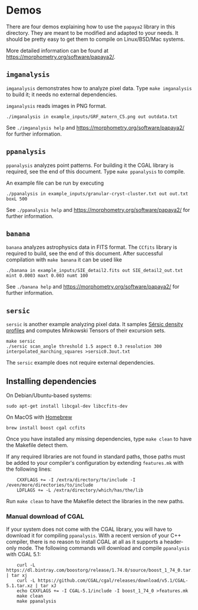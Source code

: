 # Demos

There are four demos explaining how to use the `papaya2` library in this directory.
They are meant to be modified and adapted to your needs.
It should be pretty easy to get them to compile on Linux/BSD/Mac systems.

More detailed information can be found at <https://morphometry.org/software/papaya2/>.

## `imganalysis`

`imganalysis` demonstrates how to analyze pixel data.  Type `make imganalysis` to build it;
it needs no external dependencies.

`imganalysis` reads images in PNG format.

    ./imganalysis in example_inputs/GRF_matern_C5.png out outdata.txt

See `./imganalysis help` and <https://morphometry.org/software/papaya2/> for further information.

## `ppanalysis`

`ppanalysis` analyzes point patterns.  For building it the CGAL library is required,
see the end of this document.  Type `make ppanalysis` to compile.

An example file can be run by executing

    ./ppanalysis in example_inputs/granular-cryst-cluster.txt out out.txt boxL 500    

See `./ppanalysis help` and <https://morphometry.org/software/papaya2/> for further information.

## `banana`

`banana` analyzes astrophysics data in FITS format.  The `CCfits` library is required to build,
see the end of this document.  After successful compilation with `make banana` it can be used like

    ./banana in example_inputs/SIE_detail2.fits out SIE_detail2_out.txt mint 0.0003 maxt 0.003 numt 100

See `./banana help` and <https://morphometry.org/software/papaya2/> for further information.

## `sersic`

`sersic` is another example analyzing pixel data.  It samples 
[Sérsic density profiles](https://en.wikipedia.org/wiki/Sersic_profile)
and computes Minkowski Tensors of their excursion sets.

    make sersic
    ./sersic scan_angle threshold 1.5 aspect 0.3 resolution 300 interpolated_marching_squares >sersic0.3out.txt

The `sersic` example does not require external dependencies.

## Installing dependencies

On Debian/Ubuntu-based systems:

    sudo apt-get install libcgal-dev libccfits-dev

On MacOS with [Homebrew](https://docs.brew.sh/)

    brew install boost cgal ccfits

Once you have installed any missing dependencies, type `make clean` to have the Makefile detect them.

If any required libraries are not found in standard paths, those paths must be added to your compiler's configuration by extending `features.mk` with the following lines:

        CXXFLAGS += -I /extra/directory/to/include -I /even/more/directories/to/include
        LDFLAGS += -L /extra/directory/which/has/the/lib

Run `make clean` to have the Makefile detect the libraries in the new paths.

### Manual download of CGAL

If your system does not come with the CGAL library, you will have to download it for compiling `ppanalysis`.
With a recent version of your C++ compiler, there is no reason to install CGAL at all as it supports a header-only mode.
The following commands will download and compile `ppanalysis` with CGAL 5.1:

        curl -L https://dl.bintray.com/boostorg/release/1.74.0/source/boost_1_74_0.tar.bz2 | tar xj
        curl -L https://github.com/CGAL/cgal/releases/download/v5.1/CGAL-5.1.tar.xz | tar xJ
        echo CXXFLAGS += -I CGAL-5.1/include -I boost_1_74_0 >features.mk
        make clean
        make ppanalysis
